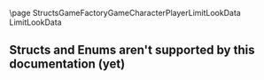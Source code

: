 \page StructsGameFactoryGameCharacterPlayerLimitLookData LimitLookData
## Structs and Enums aren't supported by this documentation (yet)
